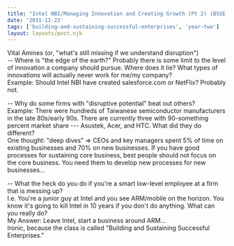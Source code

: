 ```yaml
---
title: "Intel NBI/Managing Innovation and Creating Growth (Pt 2) (BSSE, Tuesday, Week 12)"
date: '2011-11-23'
tags: ['building-and-sustaining-successful-enterprises', 'year-two']
layout: layouts/post.njk
---
```


Vital Amines (or, "what's still missing if we understand disruption")\
-- Where is "the edge of the earth?" Probably there is some limit to the level of innovation a company should pursue. Where does it lie? What types of innovations will actually never work for me/my company?\
Example: Should Intel NBI have created salesforce.com or NetFlix? Probably not.

-- Why do some firms with "disruptive potential" beat out others?\
Example: There were hundreds of Taiwanese semiconductor manufacturers in the late 80s/early 90s. There are currently three with 90-something percent market share --- Asustek, Acer, and HTC. What did they do different?\
One thought: "deep dives" => CEOs and key managers spent 5% of time on existing businesses and 70% on new businesses. If you have good processes for sustaining core business, best people should not focus on the core business. You need them to develop new processes for new businesses...

-- What the heck do you do if you're a smart low-level employee at a firm that is messing up?\
I.e. You're a junior guy at Intel and you see ARM/mobile on the horizon. You know it's going to kill Intel in 10 years if you don't do anything. What can you really do?\
My Answer: Leave Intel, start a business around ARM...\
Ironic, because the class is called "Building and Sustaining Successful Enterprises."
